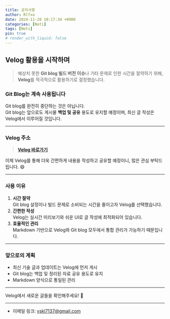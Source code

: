 ```yaml
---
title: 공지사항
author: Rlfxo
date: 2024-11-20 10:17:34 +0900
categories: [Noti]
tags: [Noti]
pin: true
# render_with_liquid: false
---
```


## Velog 활용을 시작하며
> 예상치 못한 **Git blog 빌드 버전 이슈**나 기타 문제로 인한 시간을 절약하기 위해, **Velog**를 적극적으로 활용하기로 결정했습니다.  

### Git Blog는 계속 사용됩니다
Git blog를 완전히 중단하는 것은 아닙니다.  
Git blog는 앞으로도 게시물 **백업 및 공유** 용도로 유지할 예정이며, 최신 글 작성은 Velog에서 이루어질 것입니다.

---

### Velog 주소
> **[Velog 바로가기](https://velog.io/@rlfxo/)**  

이제 Velog를 통해 더욱 간편하게 내용을 작성하고 공유할 예정이니, 많은 관심 부탁드립니다. 😄

---

### 사용 이유
1. **시간 절약**  
   Git blog 설정이나 빌드 문제로 소비되는 시간을 줄이고자 Velog를 선택했습니다.  
2. **간편한 작성**  
   Velog는 실시간 미리보기와 쉬운 UI로 글 작성에 최적화되어 있습니다.  
3. **효율적인 관리**  
   Markdown 기반으로 Velog와 Git blog 모두에서 통합 관리가 가능하기 때문입니다.

---

### 앞으로의 계획
- 최신 기술 글과 업데이트는 Velog에 먼저 게시
- Git blog는 백업 및 정리된 자료 공유 용도로 유지
- Markdown 양식으로 통일된 관리

---

Velog에서 새로운 글들을 확인해주세요! 🙌

---
* 이메일 링크: <yskl7137@gmail.com>
